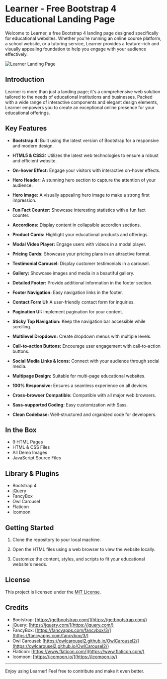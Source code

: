 # Learner - Free Bootstrap 4 Educational Landing Page

Welcome to Learner, a free Bootstrap 4 landing page designed specifically for educational websites. Whether you're running an online course platform, a school website, or a tutoring service, Learner provides a feature-rich and visually appealing foundation to help you engage with your audience effectively.

![Learner Landing Page](link-to-hero-image.jpg)

## Introduction

Learner is more than just a landing page; it's a comprehensive web solution tailored to the needs of educational institutions and businesses. Packed with a wide range of interactive components and elegant design elements, Learner empowers you to create an exceptional online presence for your educational offerings.

## Key Features

- **Bootstrap 4:** Built using the latest version of Bootstrap for a responsive and modern design.

- **HTML5 & CSS3:** Utilizes the latest web technologies to ensure a robust and efficient website.

- **On-hover Effect:** Engage your visitors with interactive on-hover effects.

- **Hero Header:** A stunning hero section to capture the attention of your audience.

- **Hero Image:** A visually appealing hero image to make a strong first impression.

- **Fun Fact Counter:** Showcase interesting statistics with a fun fact counter.

- **Accordions:** Display content in collapsible accordion sections.

- **Product Cards:** Highlight your educational products and offerings.

- **Modal Video Player:** Engage users with videos in a modal player.

- **Pricing Cards:** Showcase your pricing plans in an attractive format.

- **Testimonial Carousel:** Display customer testimonials in a carousel.

- **Gallery:** Showcase images and media in a beautiful gallery.

- **Detailed Footer:** Provide additional information in the footer section.

- **Footer Navigation:** Easy navigation links in the footer.

- **Contact Form UI:** A user-friendly contact form for inquiries.

- **Pagination UI:** Implement pagination for your content.

- **Sticky Top Navigation:** Keep the navigation bar accessible while scrolling.

- **Multilevel Dropdown:** Create dropdown menus with multiple levels.

- **Call-to-action Buttons:** Encourage user engagement with call-to-action buttons.

- **Social Media Links & Icons:** Connect with your audience through social media.

- **Multipage Design:** Suitable for multi-page educational websites.

- **100% Responsive:** Ensures a seamless experience on all devices.

- **Cross-browser Compatible:** Compatible with all major web browsers.

- **Sass-supported Coding:** Easy customization with Sass.

- **Clean Codebase:** Well-structured and organized code for developers.

## In the Box

- 9 HTML Pages
- HTML & CSS Files
- All Demo Images
- JavaScript Source Files

## Library & Plugins

- Bootstrap 4
- jQuery
- FancyBox
- Owl Carousel
- Flaticon
- Icomoon

## Getting Started

1. Clone the repository to your local machine.

2. Open the HTML files using a web browser to view the website locally.

3. Customize the content, styles, and scripts to fit your educational website's needs.

## License

This project is licensed under the [MIT License](LICENSE).

## Credits

- Bootstrap: [https://getbootstrap.com/](https://getbootstrap.com/)
- jQuery: [https://jquery.com/](https://jquery.com/)
- FancyBox: [https://fancyapps.com/fancybox/3/](https://fancyapps.com/fancybox/3/)
- Owl Carousel: [https://owlcarousel2.github.io/OwlCarousel2/](https://owlcarousel2.github.io/OwlCarousel2/)
- Flaticon: [https://www.flaticon.com/](https://www.flaticon.com/)
- Icomoon: [https://icomoon.io/](https://icomoon.io/)

---

Enjoy using Learner! Feel free to contribute and make it even better.
